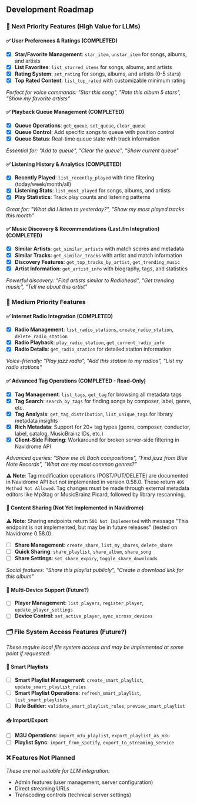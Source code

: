 ## Development Roadmap

### 🚀 Next Priority Features (High Value for LLMs)

#### ✅ User Preferences & Ratings (COMPLETED)

* [x] **Star/Favorite Management**: `star_item`, `unstar_item` for songs, albums, and artists
* [x] **List Favorites**: `list_starred_items` for songs, albums, and artists
* [x] **Rating System**: `set_rating` for songs, albums, and artists (0-5 stars)
* [x] **Top Rated Content**: `list_top_rated` with customizable minimum rating

*Perfect for voice commands: "Star this song", "Rate this album 5 stars", "Show my favorite artists"*

#### ✅ Playback Queue Management (COMPLETED)

* [x] **Queue Operations**: `get_queue`, `set_queue`, `clear_queue`
* [x] **Queue Control**: Add specific songs to queue with position control
* [x] **Queue Status**: Real-time queue state with track information

*Essential for: "Add to queue", "Clear the queue", "Show current queue"*

#### ✅ Listening History & Analytics (COMPLETED)

* [x] **Recently Played**: `list_recently_played` with time filtering (today/week/month/all)
* [x] **Listening Stats**: `list_most_played` for songs, albums, and artists
* [x] **Play Statistics**: Track play counts and listening patterns

*Great for: "What did I listen to yesterday?", "Show my most played tracks this month"*

#### ✅ Music Discovery & Recommendations (Last.fm Integration) (COMPLETED)

* [x] **Similar Artists**: `get_similar_artists` with match scores and metadata
* [x] **Similar Tracks**: `get_similar_tracks` with artist and match information
* [x] **Discovery Features**: `get_top_tracks_by_artist`, `get_trending_music`
* [x] **Artist Information**: `get_artist_info` with biography, tags, and statistics

*Powerful discovery: "Find artists similar to Radiohead", "Get trending music", "Tell me about this artist"*

### 🎯 Medium Priority Features

#### ✅ Internet Radio Integration (COMPLETED)

* [x] **Radio Management**: `list_radio_stations`, `create_radio_station`, `delete_radio_station`
* [x] **Radio Playback**: `play_radio_station`, `get_current_radio_info`
* [x] **Radio Details**: `get_radio_station` for detailed station information

*Voice-friendly: "Play jazz radio", "Add this station to my radios", "List my radio stations"*

#### ✅ Advanced Tag Operations (COMPLETED - Read-Only)

* [x] **Tag Management**: `list_tags`, `get_tag` for browsing all metadata tags
* [x] **Tag Search**: `search_by_tags` for finding songs by composer, label, genre, etc.
* [x] **Tag Analysis**: `get_tag_distribution`, `list_unique_tags` for library metadata insights
* [x] **Rich Metadata**: Support for 20+ tag types (genre, composer, conductor, label, catalog, MusicBrainz IDs, etc.)
* [x] **Client-Side Filtering**: Workaround for broken server-side filtering in Navidrome API

*Advanced queries: "Show me all Bach compositions", "Find jazz from Blue Note Records", "What are my most common genres?"*

**⚠️ Note**: Tag modification operations (POST/PUT/DELETE) are documented in Navidrome API but not implemented in version 0.58.0. These return `405 Method Not Allowed`. Tag changes must be made through external metadata editors like Mp3tag or MusicBrainz Picard, followed by library rescanning.

#### 🔗 Content Sharing (Not Yet Implemented in Navidrome)

**⚠️ Note**: Sharing endpoints return `501 Not Implemented` with message "This endpoint is not implemented, but may be in future releases" (tested on Navidrome 0.58.0).

* [ ] **Share Management**: `create_share`, `list_my_shares`, `delete_share`
* [ ] **Quick Sharing**: `share_playlist`, `share_album`, `share_song`
* [ ] **Share Settings**: `set_share_expiry`, `toggle_share_downloads`

*Social features: "Share this playlist publicly", "Create a download link for this album"*

#### 👤 Multi-Device Support (Future?)

* [ ] **Player Management**: `list_players`, `register_player`, `update_player_settings`
* [ ] **Device Control**: `set_active_player`, `sync_across_devices`

### 🗂️ File System Access Features (Future?)

*These require local file system access and may be implemented at some point if requested:*

#### 📁 Smart Playlists

* [ ] **Smart Playlist Management**: `create_smart_playlist`, `update_smart_playlist_rules`
* [ ] **Smart Playlist Operations**: `refresh_smart_playlist`, `list_smart_playlists`
* [ ] **Rule Builder**: `validate_smart_playlist_rules`, `preview_smart_playlist`

#### 📥 Import/Export

* [ ] **M3U Operations**: `import_m3u_playlist`, `export_playlist_as_m3u`
* [ ] **Playlist Sync**: `import_from_spotify`, `export_to_streaming_service`

### ❌ Features Not Planned

*These are not suitable for LLM integration:*

* Admin features (user management, server configuration)
* Direct streaming URLs
* Transcoding controls (technical server settings)
